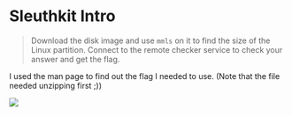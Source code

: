 # Sleuthkit Intro

> Download the disk image and use `mmls` on it to find the size of the Linux partition. Connect to the remote checker service to check your answer and get the flag.

I used the man page to find out the flag I needed to use. (Note that the file needed unzipping first ;))

![](https://imgur.com/NMVqK7S.png)

